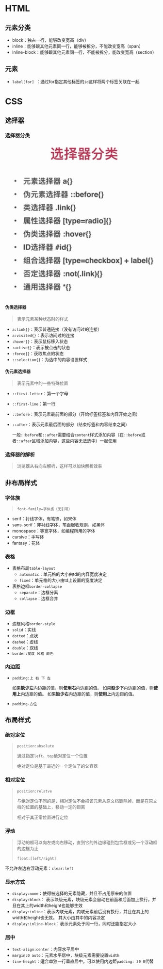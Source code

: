 # HTML

## 元素分类

- block：独占一行，能够改变宽高（div）
- inline：能够跟其他元素同一行，能够被拆分，不能改变宽高（span）
- lnline-block：能够跟其他元素同一行，不能被拆分，能改变宽高（section）

## 元素

- `label[for] `：通过for指定其他标签的`id`这样将两个标签关联在一起

# CSS

## 选择器

### 选择器分类

![](https://raw.githubusercontent.com/MrWater233/PictureHost/master/20200401221641.png)

#### 伪类选择器

>  表示元素某种状态时的样式

- `a:link{}`：表示普通链接（没有访问过的连接）
- `a:visited{}`：表示访问过的连接
- `:hover{}`：表示鼠标移入状态
- `:active{}`：表示被点击的状态
- `:force{}`：获取焦点的状态
- `::selection{}`：为选中的内容设置样式

#### 伪元素选择器

> 表示元素中的一些特殊位置

- `::first-letter`：第一个字母

- `::first-line`：第一行

- `::before`：表示元素最前面的部分（开始标签标签和内容开始之间）

- `::after`：表示元素最后面的部分（结束标签和内容结束之间）

  一般`::before`和`::after`需要结合`content`样式添加内容（在`::before`或者`::after`区域添加内容，这些内容无法选中）一起使用

### 选择器的解析

> 浏览器从右向左解析，这样可以加快解析效率

## 非布局样式

### 字体族

> `font-family=字体族（无引号）`

- serif：衬线字体，有笔锋，如宋体
- sans-serif：非衬线字体，笔画起收规则，如黑体
- monospace：等宽字体，如编程所用的字体
- cursive：手写体
- fantasy：花体

### 表格

- 表格布局`table-layout`
  - `automatic`：单元格的大小由td的内容宽度决定
  - `fixed`：单元格的大小由td上设置的宽度决定
- 表格边框`border-collapse`
  - `separate`：边框分离
  - `collapse`：边框合并

### 边框

-  边框风格`border-style`
  - `solid`：实线
  - `dotted`：点状
  - `dashed`：虚线
  - `double`：双线
- `border:宽度 风格 颜色`

### 内边距

- `padding:上 右 下 左`

  如果**缺少左**内边距的值，则**使用右**内边距的值。
  如果**缺少下**内边距的值，则**使用上**内边距的值。
  如果**缺少右**内边距的值，则**使用上**内边距的值。

- `padding-方位`

## 布局样式

### 绝对定位

> `position:absolute`
>
> 通过指定`left`、`top`绝对定位一个位置
>
> 绝对定位是基于最近的一个定位了的父容器

### 相对定位

> `position:relatve`
>
> 与绝对定位不同的是，相对定位不会把该元素从原文档删除掉，而是在原文档的位置的基础上，移动一定的距离
>
> 相对于其正常位置进行定位

### 浮动

> 浮动的框可以向左或向右移动，直到它的外边缘碰到包含框或另一个浮动框的边框为止
>
> `float:[left/right]`

不允许左边右浮动元素：`clear:left`

### 显示方式

- `display:none`：使得被选择的元素隐藏，并且不占用原来的位置
- `display:block`： 表示块级元素，块级元素会自动在前面和后面加上换行，并且在其上的width和height也能够生效
- `display:inline`：表示内联元素，内联元素前后没有换行，并且在其上的width和height也无效。 其大小由其中的内容决定
- `display:inline-block`：表示元素处于同一行，同时还能指定大小

### 居中

- `text-align:center`：内容水平居中
- `margin:0 auto`：元素水平居中，块级元素需要设置`width`
- `line-height`：适合单独一行垂直居中，可以使用内边距`padding: 30 0`代替


